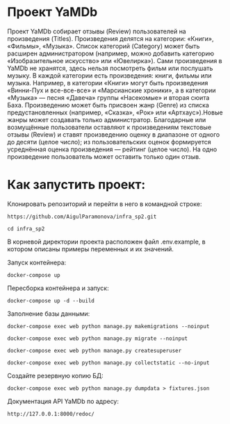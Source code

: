 # Проект YaMDb
Проект YaMDb собирает отзывы (Review) пользователей на произведения (Titles). 
Произведения делятся на категории: «Книги», «Фильмы», «Музыка». Список категорий (Category) 
может быть расширен администратором (например, можно добавить категорию «Изобразительное 
искусство» или «Ювелирка»).
Сами произведения в YaMDb не хранятся, здесь нельзя посмотреть фильм или послушать музыку.
В каждой категории есть произведения: книги, фильмы или музыка. Например, в категории «Книги» 
могут быть произведения «Винни-Пух и все-все-все» и «Марсианские хроники», а в категории «Музыка» — 
песня «Давеча» группы «Насекомые» и вторая сюита Баха.
Произведению может быть присвоен жанр (Genre) из списка предустановленных (например, «Сказка», 
«Рок» или «Артхаус»).Новые жанры может создавать только администратор.
Благодарные или возмущённые пользователи оставляют к произведениям текстовые отзывы (Review) 
и ставят произведению оценку в диапазоне от одного до десяти (целое число); из пользовательских 
оценок формируется усреднённая оценка произведения — рейтинг (целое число). 
На одно произведение пользователь может оставить только один отзыв.


# Как запустить проект:

Клонировать репозиторий и перейти в него в командной строке:

`https://github.com/AigulParamonova/infra_sp2.git`

`cd infra_sp2`

В корневой директории проекта расположен файл .env.example, в котором описаны примеры переменных и их значений.

Запуск контейнера:

`docker-compose up`

Пересборка контейнера и запуск:

`docker-compose up -d --build`

Заполнение базы данными:

`docker-compose exec web python manage.py makemigrations --noinput`

`docker-compose exec web python manage.py migrate --noinput`

`docker-compose exec web python manage.py createsuperuser`

`docker-compose exec web python manage.py collectstatic --no-input`

Создайте резервную копию БД:

`docker-compose exec web python manage.py dumpdata > fixtures.json`

Документация API YaMDb по адресу:

`http://127.0.0.1:8000/redoc/`
